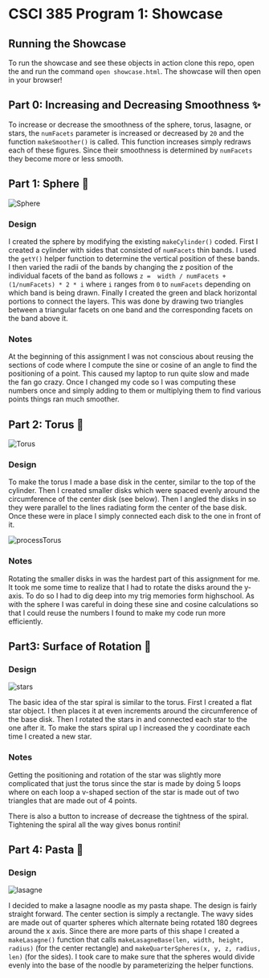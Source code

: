 # CSCI 385 Program 1: Showcase

## Running the Showcase

To run the showcase and see these objects in action clone this repo, open the and run the command `open showcase.html`. The showcase will then open in your browser!

## Part 0: Increasing and Decreasing Smoothness :sparkles:

To increase or decrease the smoothness of the sphere, torus, lasagne, or stars, the `numFacets` parameter is increased or decreased by `20` and the function `makeSmoother()` is called. This function increases simply redraws each of these figures. Since their smoothness is determined by `numFacets` they become more or less smooth.

## Part 1: Sphere :crystal_ball:

![Sphere](./images/sphere.png)

### Design

I created the sphere by modifying the existing `makeCylinder()` coded. First I created a cylinder with sides that consisted of `numFacets` thin bands. I used the `getY()` helper function to determine the vertical position of these bands. I then varied the radii of the bands by changing the z position of the individual facets of the band as follows `z =  width / numFacets + (1/numFacets) * 2 * i` where `i` ranges from `0` to `numFacets` depending on which band is being drawn. Finally I created the green and black horizontal portions to connect the layers. This was done by drawing two triangles between a triangular facets on one band and the corresponding facets on the band above it.

### Notes

At the beginning of this assignment I was not conscious about reusing the sections of code where I compute the sine or cosine of an angle to find the positioning of a point. This caused my laptop to run quite slow and made the fan go crazy. Once I changed my code so I was computing these numbers once and simply adding to them or multiplying them to find various points things ran much smoother.

## Part 2: Torus :doughnut:


![Torus](images/torus.png)

### Design

To make the torus I made a base disk in the center, similar to the top of the cylinder. Then I created smaller disks which were spaced evenly around the circumference of the center disk (see below). Then I angled the disks in so they were parallel to the lines radiating form the center of the base disk. Once these were in place I simply connected each disk to the one in front of it.

![processTorus](./images/processTorus.png)

### Notes

Rotating the smaller disks in was the hardest part of this assignment for me. It took me some time to realize that I had to rotate the disks around the y-axis. To do so I had to dig deep into my trig memories form highschool. As with the sphere I was careful in doing these sine and cosine calculations so that I could reuse the numbers I found to make my code run more efficiently.

## Part3: Surface of Rotation :star2:

### Design

![stars](./images/star.png)

The basic idea of the star spiral is similar to the torus. First I created a flat star object. I then places it at even increments around the circumference of the base disk. Then I rotated the stars in and connected each star to the one after it. To make the stars spiral up I increased the y coordinate each time I created a new star.

### Notes

Getting the positioning and rotation of the star was slightly more complicated that just the torus since the star is made by doing 5 loops where on each loop a v-shaped section of the star is made out of two triangles that are made out of 4 points.

There is also a button to increase of decrease the tightness of the spiral. Tightening the spiral all the way gives bonus rontini!


## Part 4: Pasta :spaghetti:

### Design

![lasagne](./images/lasagne.png)

I decided to make a lasagne noodle as my pasta shape. The design is fairly straight forward. The center section is simply a rectangle. The wavy sides are made out of quarter spheres which alternate being rotated 180 degrees around the x axis. Since there are more parts of this shape I created a `makeLasagne()` function that calls `makeLasagneBase(len, width, height, radius)` (for the center rectangle) and `makeQuarterSpheres(x, y, z, radius, len)` (for the sides). I took care to make sure that the spheres would divide evenly into the base of the noodle by parameterizing the helper functions.

